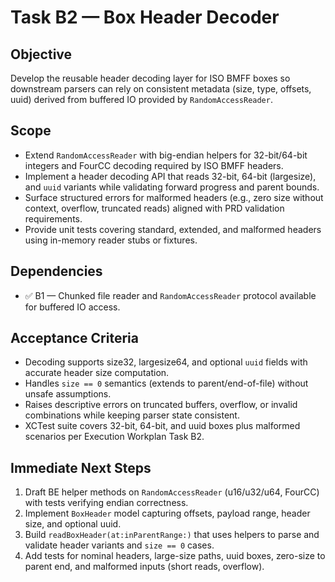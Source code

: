 # Task B2 — Box Header Decoder

## Objective
Develop the reusable header decoding layer for ISO BMFF boxes so downstream parsers can rely on consistent metadata (size, type, offsets, uuid) derived from buffered IO provided by `RandomAccessReader`.

## Scope
- Extend `RandomAccessReader` with big-endian helpers for 32-bit/64-bit integers and FourCC decoding required by ISO BMFF headers.
- Implement a header decoding API that reads 32-bit, 64-bit (largesize), and `uuid` variants while validating forward progress and parent bounds.
- Surface structured errors for malformed headers (e.g., zero size without context, overflow, truncated reads) aligned with PRD validation requirements.
- Provide unit tests covering standard, extended, and malformed headers using in-memory reader stubs or fixtures.

## Dependencies
- ✅ B1 — Chunked file reader and `RandomAccessReader` protocol available for buffered IO access.

## Acceptance Criteria
- Decoding supports size32, largesize64, and optional `uuid` fields with accurate header size computation.
- Handles `size == 0` semantics (extends to parent/end-of-file) without unsafe assumptions.
- Raises descriptive errors on truncated buffers, overflow, or invalid combinations while keeping parser state consistent.
- XCTest suite covers 32-bit, 64-bit, and uuid boxes plus malformed scenarios per Execution Workplan Task B2.

## Immediate Next Steps
1. Draft BE helper methods on `RandomAccessReader` (u16/u32/u64, FourCC) with tests verifying endian correctness.
2. Implement `BoxHeader` model capturing offsets, payload range, header size, and optional uuid.
3. Build `readBoxHeader(at:inParentRange:)` that uses helpers to parse and validate header variants and `size == 0` cases.
4. Add tests for nominal headers, large-size paths, uuid boxes, zero-size to parent end, and malformed inputs (short reads, overflow).
